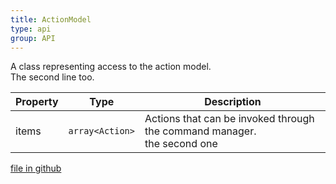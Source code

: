 ```yaml
---
title: ActionModel
type: api
group: API
---
```

A class representing access to the action model.<br />The second line  too.


Property|Type|Description
---|---|---
items|`array<Action>`|Actions that can be invoked through the command manager.<br />the second one


[file in github](https://github.com/qgrid/ng2/core/action.model.js)

